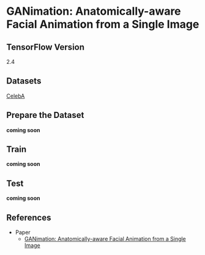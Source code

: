 # GANimation: Anatomically-aware Facial Animation from a Single Image

## TensorFlow Version
2.4

## Datasets
[CelebA](https://www.tensorflow.org/datasets/catalog/celeb_a)

## Prepare the Dataset
**coming soon**

## Train
**coming soon**

## Test
**coming soon**

## References
- Paper
  - [GANimation: Anatomically-aware Facial Animation from a Single Image](https://arxiv.org/abs/1807.09251)<br>
